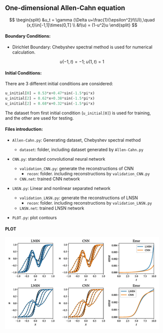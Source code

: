 ## One-dimensional Allen-Cahn equation

$$
\begin{split}
	&u_t = \gamma (\Delta u+\frac{1}{\epsilon^2}f(U)),\quad (x,t)\in[-1,1]\times(0,T] \\
	&f(u) = (1-u^2)u
\end{split}
$$

#### Boundary Conditions: 

* Dirichlet Boundary:  Chebyshev spectral method is used for numerical calculation.

$$
u(-1,t)=-1;\ u(1,t)=1
$$

#### Initial Conditions:

There are 3 different initial conditions are considered:

```python
u_initial[0] = 0.53*x+0.47*sin(-1.5*pi*x)
u_initial[2] = 0.62*x+0.38*sin(-1.5*pi*x)
u_initial[2] = 0.68*x+0.32*sin(-1.5*pi*x)
```

The dataset from first initial condition (```u_initial[0]```) is used for training, and the other are used for testing.

#### Files introduction:

* `Allen-Cahn.py`: Generating dataset, Chebyshev spectral method 
  * `dataset`: folder, including dataset generated by `Allen-Cahn.py`

* `CNN.py`: standard convolutional neural network 
  * `validation_CNN.py`: generate the reconstructions of CNN 
    * `recon`: folder. including reconstructions by `validation_CNN.py`
  * `CNN.net`: trained CNN network

* `LNSN.py`: Linear and nonlinear separated network
  * `validation_LNSN.py`: generate the reconstructions of LNSN 
    * `recon`: folder. including reconstructions by `validation_LNSN.py`
  * `LNSN.net`: trained LNSN network

* `PLOT.py`: plot contours

#### PLOT

![1d_allen-cahn](1d_allen-cahn.jpg)
